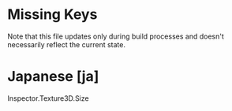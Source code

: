 # Missing Keys
Note that this file updates only during build processes and doesn't necessarily reflect the current state.

# Japanese [ja]
Inspector.Texture3D.Size  

